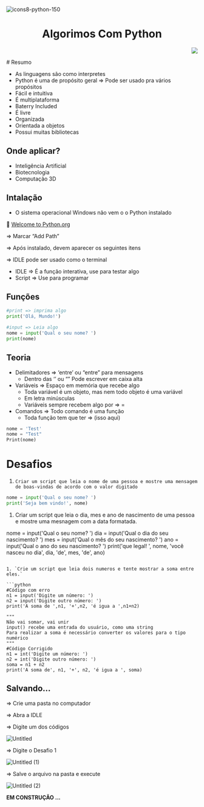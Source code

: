 ![icons8-python-150](https://github.com/KeilianeRocha/AlgoritmosComPython-/assets/109313933/d0bb8ba0-13e8-476e-8e0c-d9f29bedcdf4)

<h1 align="center"> Algorimos Com Python </h1>
<p align="right">
<img loading="lazy" src="http://img.shields.io/static/v1?label=STATUS&message=EM%20DESENVOLVIMENTO"/>
</p>
 # Resumo

- As linguagens são como interpretes
- Python é uma de propósito geral ⇒ Pode ser usado pra vários propósitos
- Fácil e intuitiva
- É multiplataforma
- Baterry Included
- É livre
- Organizada
- Orientada a objetos
- Possui muitas bibliotecas

## Onde aplicar?

- Inteligência Artificial
- Biotecnologia
- Computação 3D

## Intalação

- O sistema operacional Windows não vem o o Python instalado
  
🔗 [Welcome to Python.org](https://www.python.org/)

⇒ Marcar “Add Path” 

⇒ Após instalado, devem aparecer os seguintes itens

⇒ IDLE pode ser usado como o terminal

- IDLE ⇒ É a função interativa, use para testar algo
- Script ⇒ Use para programar


## Funções

```python
#print => imprima algo
print('Olá, Mundo!')

#input => Leia algo
nome = input('Qual o seu nome? ')
print(nome)
```

## Teoria

- Delimitadores ⇒ ‘entre’ ou “entre” para mensagens
    - Dentro das ‘’ ou “” Pode escrever em caixa alta
- Variáveis ⇒ Espaço em memória que recebe algo
    - Toda variável é um objeto, mas nem todo objeto é uma variável
    - Em letra minúsculas
    - Variáveis sempre recebem algo por ⇒ =
- Comandos ⇒ Todo comando é uma função
    - Toda função tem que ter ⇒ (isso aqui)

```python
nome = 'Test'
nome = "Test"
Print(nome)
```

# Desafios

1. `Criar um script que leia o nome de uma pessoa e mostre uma mensagem de boas-vindas de acordo com o valor digitado`

```python
nome = input('Qual o seu nome? ')
print('Seja bem vindo!', nome)
```

1. Criar um script que leia o dia, mes e ano de nascimento de uma pessoa e mostre uma mesnagem com a data formatada.


nome = input('Qual o seu nome? ')
dia = input('Qual o dia do seu nascimento? ')
mes = input('Qual o mês do seu nascimento? ')
ano = input('Qual o ano do seu nascimento? ')
print('que legal! ', nome, 'você nasceu no dia', dia, 'de', mes, 'de', ano)
```

1. `Crie um script que leia dois numeros e tente mostrar a soma entre eles.`

```python
#Código com erro
n1 = input('Digite um número: ')
n2 = input('Digite outro número: ')
print('A soma de ',n1, '+',n2, 'é igua a ',n1+n2)

"""
Não vai somar, vai unir
input() recebe uma entrada do usuário, como uma string
Para realizar a soma é necessário converter os valores para o tipo numérico
"""
#Código Corrigido
n1 = int('Digite um número: ')
n2 = int('Digite outro número: ')
soma = n1 + n2
print('A soma de', n1, '+', n2, 'é igua a ', soma)
```

## Salvando…

⇒ Crie uma pasta no computador

⇒ Abra a IDLE

⇒ Digite um dos códigos

![Untitled](https://github.com/KeilianeRocha/algoritmoComPy/assets/109313933/f407f936-1460-43ef-b48a-7d8e56f34c75)

⇒ Digite o Desafio 1

![Untitled (1)](https://github.com/KeilianeRocha/algoritmoComPy/assets/109313933/1e59e770-c54b-495e-aeeb-2f72b5fcb441)

⇒ Salve o arquivo na pasta e
 execute
 
![Untitled (2)](https://github.com/KeilianeRocha/algoritmoComPy/assets/109313933/048e9b2c-8e73-493d-b4fd-c49bb5a38e37)

**EM CONSTRUÇÃO ...**

 
